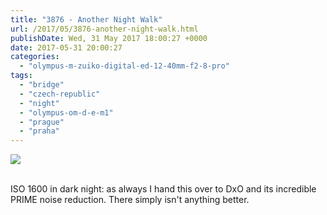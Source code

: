 ```yaml
---
title: "3876 - Another Night Walk"
url: /2017/05/3876-another-night-walk.html
publishDate: Wed, 31 May 2017 18:00:27 +0000
date: 2017-05-31 20:00:27
categories: 
  - "olympus-m-zuiko-digital-ed-12-40mm-f2-8-pro"
tags: 
  - "bridge"
  - "czech-republic"
  - "night"
  - "olympus-om-d-e-m1"
  - "prague"
  - "praha"
---
```

<div class="container">
<div class="center"><a target="_blank" href="https://d25zfm9zpd7gm5.cloudfront.net/1200x1200/2016/20161024_184446_DxO_lr.jpg"><img class="webfeedsFeaturedVisual" src="https://d25zfm9zpd7gm5.cloudfront.net/0600x0600/2016/20161024_184446_DxO_lr.jpg" /></a></div>
</div>
<br />

ISO 1600 in dark night: as always I hand this over to DxO and its incredible PRIME noise reduction. There simply isn't anything better.

